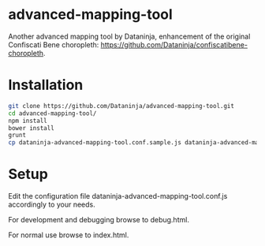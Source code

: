 advanced-mapping-tool
=====================

Another advanced mapping tool by Dataninja, enhancement of the original Confiscati Bene choropleth: https://github.com/Dataninja/confiscatibene-choropleth.

# Installation
``` bash
git clone https://github.com/Dataninja/advanced-mapping-tool.git
cd advanced-mapping-tool/
npm install
bower install
grunt
cp dataninja-advanced-mapping-tool.conf.sample.js dataninja-advanced-mapping-tool.conf.js
```

# Setup
Edit the configuration file dataninja-advanced-mapping-tool.conf.js accordingly to your needs.

For development and debugging browse to debug.html.

For normal use browse to index.html.

